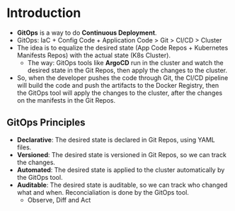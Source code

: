 # Introduction

- **GitOps** is a way to do **Continuous Deployment**.
- GitOps: IaC + Config Code + Application Code > Git > CI/CD > Cluster
- The idea is to equalize the desired state (App Code Repos + Kubernetes Manifests Repos) with the actual state (K8s Cluster).
  - The way: GitOps tools like **ArgoCD** run in the cluster and watch the desired state in the Git Repos, then apply the changes to the cluster.
- So, when the developer pushes the code through Git, the CI/CD pipeline will build the code and push the artifacts to the Docker Registry, then the GitOps tool will apply the changes to the cluster, after the changes on the manifests in the Git Repos.

## GitOps Principles

- **Declarative**: The desired state is declared in Git Repos, using YAML files.
- **Versioned**: The desired state is versioned in Git Repos, so we can track the changes.
- **Automated**: The desired state is applied to the cluster automatically by the GitOps tool.
- **Auditable**: The desired state is auditable, so we can track who changed what and when. Reconcialiation is done by the GitOps tool.
  - Observe, Diff and Act
